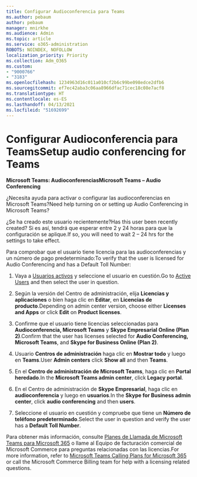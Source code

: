 ```yaml
---
title: Configurar Audioconferencia para Teams
ms.author: pebaum
author: pebaum
manager: mnirkhe
ms.audience: Admin
ms.topic: article
ms.service: o365-administration
ROBOTS: NOINDEX, NOFOLLOW
localization_priority: Priority
ms.collection: Adm_O365
ms.custom:
- "9000766"
- "3183"
ms.openlocfilehash: 1234963d16c011a010cf2b6c99be098edce2dfb6
ms.sourcegitcommit: ef7ec42aba3c06aa8966dfac71cec18c08e7acf8
ms.translationtype: HT
ms.contentlocale: es-ES
ms.lasthandoff: 04/13/2021
ms.locfileid: "51692699"
---
```

# <a name="setup-audio-conferencing-for-teams"></a><span data-ttu-id="e404a-102">Configurar Audioconferencia para Teams</span><span class="sxs-lookup"><span data-stu-id="e404a-102">Setup audio conferencing for Teams</span></span>

<span data-ttu-id="e404a-103">**Microsoft Teams: Audioconferencias**</span><span class="sxs-lookup"><span data-stu-id="e404a-103">**Microsoft Teams – Audio Conferencing**</span></span>

<span data-ttu-id="e404a-104">¿Necesita ayuda para activar o configurar las audioconferencias en Microsoft Teams?</span><span class="sxs-lookup"><span data-stu-id="e404a-104">Need help turning on or setting up Audio Conferencing in Microsoft Teams?</span></span>

<span data-ttu-id="e404a-105">¿Se ha creado este usuario recientemente?</span><span class="sxs-lookup"><span data-stu-id="e404a-105">Has this user been recently created?</span></span>  <span data-ttu-id="e404a-106">Si es así, tendrá que esperar entre 2 y 24 horas para que la configuración se aplique.</span><span class="sxs-lookup"><span data-stu-id="e404a-106">If so, you will need to wait 2 – 24 hrs for the settings to take effect.</span></span>

<span data-ttu-id="e404a-107">Para comprobar que el usuario tiene licencia para las audioconferencias y un número de pago predeterminado:</span><span class="sxs-lookup"><span data-stu-id="e404a-107">To verify that the user is licensed for Audio Conferencing and has a Default Toll Number:</span></span>

1. <span data-ttu-id="e404a-108">Vaya a [Usuarios activos](https://admin.microsoft.com/Adminportal/Home?source=applauncher#/users) y seleccione el usuario en cuestión.</span><span class="sxs-lookup"><span data-stu-id="e404a-108">Go to [Active Users](https://admin.microsoft.com/Adminportal/Home?source=applauncher#/users) and then select the user in question.</span></span>

2. <span data-ttu-id="e404a-109">Según la versión del Centro de administración, elija **Licencias y aplicaciones** o bien haga clic en **Editar**, en **Licencias de producto**.</span><span class="sxs-lookup"><span data-stu-id="e404a-109">Depending on admin center version, choose either **Licenses and Apps** or click **Edit** on **Product licenses**.</span></span>

3. <span data-ttu-id="e404a-110">Confirme que el usuario tiene licencias seleccionadas para **Audioconferencia, Microsoft Teams** y **Skype Empresarial Online (Plan 2)**.</span><span class="sxs-lookup"><span data-stu-id="e404a-110">Confirm that the user has licenses selected for **Audio Conferencing, Microsoft Teams**, and **Skype for Business Online (Plan 2)**.</span></span>

4. <span data-ttu-id="e404a-111">Usuario **Centros de administración** haga clic en **Mostrar todo** y luego en **Teams**.</span><span class="sxs-lookup"><span data-stu-id="e404a-111">User **Admin centers** click **Show all** and then **Teams**.</span></span>

5. <span data-ttu-id="e404a-112">En el **Centro de administración de Microsoft Teams**, haga clic en **Portal heredado**.</span><span class="sxs-lookup"><span data-stu-id="e404a-112">In the **Microsoft Teams admin center**, click **Legacy portal**.</span></span>

6. <span data-ttu-id="e404a-113">En el Centro de administración de **Skype Empresarial**, haga clic en **audioconferencia** y luego en **usuarios**.</span><span class="sxs-lookup"><span data-stu-id="e404a-113">In the **Skype for Business admin center**, click **audio conferencing** and then **users**.</span></span>

7. <span data-ttu-id="e404a-114">Seleccione el usuario en cuestión y compruebe que tiene un **Número de teléfono predeterminado**.</span><span class="sxs-lookup"><span data-stu-id="e404a-114">Select the user in question and verify the user has a **Default Toll Number**.</span></span>

<span data-ttu-id="e404a-115">Para obtener más información, consulte [Planes de Llamada de Microsoft Teams para Microsoft 365](https://docs.microsoft.com/microsoftteams/calling-plans-for-office-365) o llame al Equipo de facturación comercial de Microsoft Commerce para preguntas relacionadas con las licencias.</span><span class="sxs-lookup"><span data-stu-id="e404a-115">For more information, refer to [Microsoft Teams Calling Plans for Microsoft 365](https://docs.microsoft.com/microsoftteams/calling-plans-for-office-365) or call the Microsoft Commerce Billing team for help with a licensing related questions.</span></span>